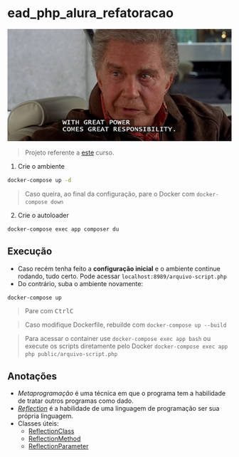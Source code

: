 # ead_php_alura_refatoracao

![Com grandes poderes vem grandes responsabilidades](tioben.png)

> Projeto referente a [este](https://cursos.alura.com.br/course/metaprogramacao-php-api-reflection) curso.

1. Crie o ambiente
```sh
docker-compose up -d
```
> Caso queira, ao final da configuração, pare o Docker com ``docker-compose down``

2. Crie o autoloader
```sh
docker-compose exec app composer du
```

## Execução

- Caso recém tenha feito a **configuração inicial** e o ambiente continue rodando, tudo certo. Pode acessar ``localhost:8989/arquivo-script.php``
- Do contrário, suba o ambiente novamente:
```sh
docker-compose up
```
> Pare com <kbd>Ctrl</kbd><kbd>C</kbd>

> Caso modifique Dockerfile, rebuilde com ``docker-compose up --build``

> Para acessar o container use ``docker-compose exec app bash`` ou execute os scripts diretamente pelo Docker ``docker-compose exec app php public/arquivo-script.php``

## Anotações

- *Metaprogramação* é uma técnica em que o programa tem a habilidade de tratar outros programas como dado.
- *[Reflection](https://www.php.net/manual/pt_BR/book.reflection.php)* é a habilidade de uma linguagem de programação ser sua própria linguagem.
- Classes úteis:
    - [ReflectionClass](https://www.php.net/reflectionclass)
    - [ReflectionMethod](https://www.php.net/manual/en/class.reflectionmethod.php)
    - [ReflectionParameter](https://www.php.net/manual/en/class.reflectionparameter.php)
